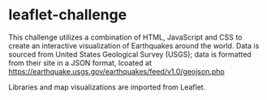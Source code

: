 # leaflet-challenge

This challenge utilizes a combination of HTML, JavaScript and CSS to create an interactive visualization of Earthquakes around the world. Data is sourced from United States Geological Survey (USGS); data is formatted from their site in a JSON format, lcoated at https://earthquake.usgs.gov/earthquakes/feed/v1.0/geojson.php

Libraries and map visualizations are imported from Leaflet. 

